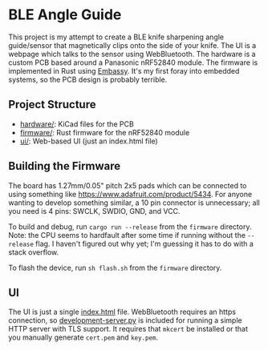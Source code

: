 # BLE Angle Guide
This project is my attempt to create a BLE knife sharpening angle guide/sensor that magnetically clips onto the side of your knife. The UI is a webpage which talks to the sensor using WebBluetooth. The hardware is a custom PCB based around a Panasonic nRF52840 module. The firmware is implemented in Rust using [Embassy](https://github.com/embassy-rs/embassy).  It's my first foray into embedded systems, so the PCB design is probably terrible.

## Project Structure
- [hardware/](./hardware): KiCad files for the PCB
- [firmware/](./firmware): Rust firmware for the nRF52840 module
- [ui/](./ui): Web-based UI (just an index.html file)

## Building the Firmware
The board has 1.27mm/0.05" pitch 2x5 pads which can be connected to using something like <https://www.adafruit.com/product/5434>.  For anyone wanting to develop something similar, a 10 pin connector is unnecessary; all you need is 4 pins: SWCLK, SWDIO, GND, and VCC.

To build and debug, run `cargo run --release` from the `firmware` directory.  Note: the CPU seems to hardfault after some time if running without the `--release` flag.  I haven't figured out why yet; I'm guessing it has to do with a stack overflow.

To flash the device, run `sh flash.sh` from the `firmware` directory.

## UI
The UI is just a single [index.html](./ui/index.html) file.  WebBluetooth requires an https connection, so [development-server.py](./ui/development-server.py) is included for running a simple HTTP server with TLS support.  It requires that `mkcert` be installed or that you manually generate `cert.pem` and `key.pem`.